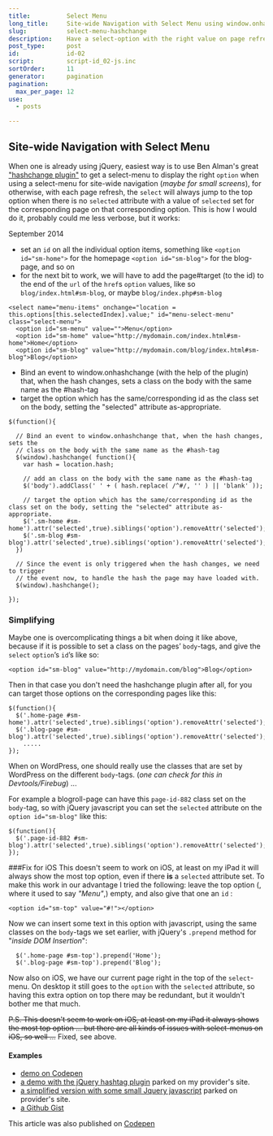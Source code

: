 ```yaml
---
title:          Select Menu
long_title:     Site-wide Navigation with Select Menu using window.onhashchange event
slug:           select-menu-hashchange
description:    Have a select-option with the right value on page refresh
post_type:      post
id:             id-02
script:         script-id_02-js.inc
sortOrder:      11
generator:      pagination
pagination:
  max_per_page: 12
use:
  - posts

---
```


## Site-wide Navigation with Select Menu

<span class="dropcap">W</span>hen one is already using jQuery, easiest way is to use Ben Alman's great ["hashchange plugin"](https://github.com/cowboy/jquery-hashchange) to get a select-menu to display the right `option` when using a select-menu for site-wide navigation (_maybe for small screens_), for otherwise, with each page refresh, the `select` will always jump to the top option when there is no `selected` attribute with a value of `selected` set for the corresponding page on that corresponding option. This is how I would do it, probably could me less verbose, but it works:
<p class="publication-list__item__meta"><time datetime="2014-09-18">September 2014</time></p>

- set an `id` on all the individual option items, something like `<option id="sm-home">` for the homepage `<option id="sm-blog">`  for the blog-page, and so on
- for the next bit to work, we will have to add the page#target (to the id) to the end of the `url` of the `href`s `option` values, like so `blog/index.html#sm-blog`, or maybe `blog/index.php#sm-blog`

```language-markup
<select name="menu-items" onchange="location = this.options[this.selectedIndex].value;" id="menu-select-menu" class="select-menu">
  <option id="sm-menu" value="">Menu</option>
  <option id="sm-home" value="http://mydomain.com/index.html#sm-home">Home</option>
  <option id="sm-blog" value="http://mydomain.com/blog/index.html#sm-blog">Blog</option>
```

-   Bind an event to window.onhashchange (with the help of the plugin) that, when the hash changes, sets a class on the body with the same name as the #hash-tag
- target the option which has the same/corresponding id as the class set on the body, setting the "selected" attribute as-appropriate.

```language-javascript
$(function(){

  // Bind an event to window.onhashchange that, when the hash changes, sets the
  // class on the body with the same name as the #hash-tag
  $(window).hashchange( function(){
    var hash = location.hash;

    // add an class on the body with the same name as the #hash-tag
    $('body').addClass(' ' + ( hash.replace( /^#/, '' ) || 'blank' ));

    // target the option which has the same/corresponding id as the class set on the body, setting the "selected" attribute as-appropriate.
    $('.sm-home #sm-home').attr('selected',true).siblings('option').removeAttr('selected');
    $('.sm-blog #sm-blog').attr('selected',true).siblings('option').removeAttr('selected');
  })

  // Since the event is only triggered when the hash changes, we need to trigger
  // the event now, to handle the hash the page may have loaded with.
  $(window).hashchange();

});
```

### Simplifying

Maybe one is overcomplicating things a bit when doing it like above, because if it is possible to set a class on the pages’ `body`-tags, and give the `select` `option`’s `id`’s like so:

```language-markup
<option id="sm-blog" value="http://mydomain.com/blog">Blog</option>
```

Then in that case you don't need the hashchange plugin after all, for you can target those options on the corresponding pages like this:

```language-javascript
$(function(){
  $('.home-page #sm-home').attr('selected',true).siblings('option').removeAttr('selected');
  $('.blog-page #sm-blog').attr('selected',true).siblings('option').removeAttr('selected');
    .....
});
```
When on WordPress, one should really use the classes that are set by WordPress on the different `body`-tags. (_one can check for this in Devtools/Firebug_) ...

For example a blogroll-page can have this `page-id-882` class set on the `body`-tag, so with jQuery javascript you can set the `selected` attribute on the `option id="sm-blog"` like this:

```language-javascript
$(function(){
  $('.page-id-882 #sm-blog').attr('selected',true).siblings('option').removeAttr('selected');
});
```

###Fix for iOS
This doesn't seem to work on iOS, at least on my iPad it will always show the most top option, even if there **is** a `selected` attribute set. To make this work in our advantage I tried the following: leave the top option (, where it used to say _"Menu"_,) empty, and also give that one an `id` :

```language-markup
<option id="sm-top" value="#!"></option>
```

Now we can insert some text in this option with javascript, using the same classes on the `body`-tags we set earlier, with jQuery's `.prepend` method for "_inside DOM Insertion_":

```language-javascript
  $('.home-page #sm-top').prepend('Home');
  $('.blog-page #sm-top').prepend('Blog');
```

Now also on iOS, we have our current page right in the top of the `select`-menu. On desktop it still goes to the `option` with the `selected` attribute, so having this extra option on top there may be redundant, but it wouldn't bother me that much.

~~P.S. This doesn't seem to work on iOS, at least on my iPad it always shows the most top option ... but there are all kinds of issues with select-menus on iOS, so well ...~~ Fixed, see above.

#### Examples
- [demo on Codepen](http://codepen.io/atelierbram/pen/GjLvw)
- [a demo with the jQuery hashtag plugin](http://bramdeh.home.xs4all.nl/playground/ui-patterns/select-nav/) parked on my provider's site.
- [a simplified version with some small Jquery javascript](http://bramdeh.home.xs4all.nl/playground/ui-patterns/sitewide-selectnav/) parked on provider's site.
- [a Github Gist](https://gist.github.com/atelierbram/18d7489b81dc9acf0747)

<span class="note">This article was also published on [Codepen](http://codepen.io/atelierbram/post/select-menu-hashchange)</span>
